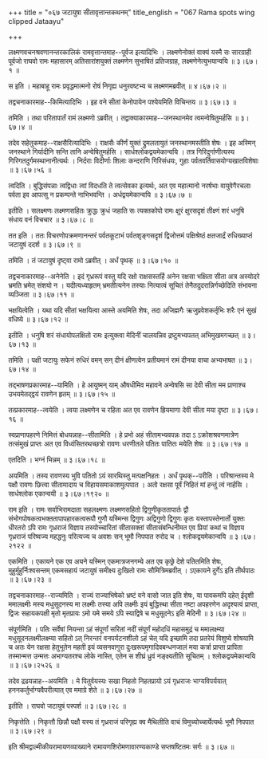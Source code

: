 +++
title = "०६७ जटायुषा सीतावृत्तान्तकथनम्"
title_english = "067 Rama spots wing clipped Jataayu"

+++


लक्ष्मणवचनश्रवणानन्तरकालिकं रामवृत्तान्तमाह--पूर्वज इत्यादिभिः ।
लक्ष्मणेनोक्तं वाक्यं यस्मै सः सारग्राही पूर्वजो राघवो रामः महासारम्
अतिसारांशयुक्तं लक्ष्मणेन सुभाषितं प्रतिजग्राह, लक्ष्मणेनेत्युभयान्वयि
 ॥  ३।६७।१  ॥   

  

स इति । महाबाहू रामः प्रवृद्धमात्मनो रोषं निगृह्य धनुरवष्टभ्य च
लक्ष्मणमब्रवीत्  ॥  ४।६७।२  ॥   

  

तद्वचनाकारमाह--किमित्यादिभिः । इह वने सीतां केनोपायेन पश्येयमिति
विचिन्तय  ॥  ३।६७।३  ॥   

  

तमिति । तथा परितापार्तं रामं लक्ष्मणो ऽब्रवीत् ।
तद्वाक्याकारमाह--जनस्थानमेव त्वमन्वेषितुमर्हसि  ॥  ३।६७।४  ॥   

  

तदेव सहेतुकमाह--राक्षसैरित्यादिभिः । राक्षसैः कीर्णं युक्तं द्रुमलतायुतं
जनस्थानमस्तीति शेषः । इह अस्मिन् जनस्थाने गिर्यादीनि सन्ति तानि
अन्वेषितुमर्हसि । सार्धश्लोकद्वयमेकान्वयि । तत्र गिरिदुर्गाणीत्यस्य
गिरिगतदुर्गमस्थानानीत्यर्थः । निर्दराः विदीर्णाः शिलाः कन्दराणि
गिरिसंधयः, गुहाः पर्वतवर्तिवासयोग्यखातविशेषाः  ॥  ३।६७।५६  ॥   

  

त्वदिति । बुद्धिसंपन्नाः त्वद्विधाः त्वां विदधति ते त्वत्सेवका इत्यर्थः,
अत एव महात्मानो नरर्षभाः वायुवेगैरचलाः पर्वता इव आपत्सु न प्रकम्पन्ते
नाभिभवन्ति । अर्धद्वयमेकान्वयि  ॥  ३।६७।७  ॥   

  

इतीति । सलक्ष्मणः लक्ष्मणसहितः क्रुद्धः क्रुधं जहाति सः त्यक्तकोपो रामः
क्षुरं क्षुरसदृशं तीक्ष्णं शरं धनुषि संधाय वनं विचचार  ॥  ३।६७।८  ॥   

  

तत इति । ततः विचरणोपक्रमणानन्तरं पर्वतकूटाभं पर्वतशृङ्गसदृशं द्विजोत्तमं
पक्षिश्रेष्ठं क्षतजार्द्रं रुधिख्याप्तं जटायुषं ददर्श  ॥  ३।६७।९  ॥   

  

तमिति । तं जटायुषं दृष्ट्वा रामो ऽब्रवीत् । अर्धं पृथक्  ॥  ३।६७।१०  ॥   

  

तद्वचनाकारमाह--अनेनेति । इदं गृध्ररूपं वस्तु यदि रक्षो राक्षसस्तर्हि
अनेन रक्षसा भक्षिता सीता अत्र अस्योदरे भ्रमति भ्रमेत् संशयो न ।
यदीत्यध्याहृतम् भ्रमतीत्यनेन तस्याः नित्यात्वं सूचितं
तेनैतदुदरान्निर्गच्छेदिति संभावना व्यञ्जिता  ॥  ३।६७।११  ॥   

  

भक्षयित्वेति । यथा यदि सीतां भक्षयित्वा आस्ते अयमिति शेषः, तदा अजिह्मगैः
ऋजुप्रवेशकर्तृभिः शरैः एनं सुखं वधिष्ये  ॥  ३।६७।१२  ॥   

  

इतीति । धनुषि शरं संधायोपलक्षितो रामः इत्युक्त्वा मेदिनीं चालयन्निव
द्रष्टुमभ्यपतत् अभिमुखमगच्छत्  ॥  ३।६७।१३  ॥   

  

तमिति । पक्षी जटायुः सफेनं रुधिरं वमन् सन् दीनं क्षीणत्वेन प्रतीयमानं
रामं दीनया वाचा अभ्यभाषत  ॥  ३।६७।१४  ॥   

  

तद्भाषणप्रकारमाह--यामिति । हे आयुष्मन् याम् औषधीमिव महावने अन्वेषसि सा
देवी सीता मम प्राणाश्च उभयमेतद्द्वयं रावणेन हृतम्  ॥  ३।६७।१५  ॥   

  

तत्प्रकारमाह--त्वयेति । त्वया लक्ष्मणेन च रहिता अत एव रावणेन ह्रियमाणा
देवी सीता मया दृष्टा  ॥  ३।६७।१६  ॥   

  

स्वप्राणापहरणे निमित्तं बोधयन्नाह--सीतामिति । हे प्रभो अहं
सीतामभ्यवपन्नः तदा ऽ ऽक्रोशश्रवणमात्रेण तत्संमुखं प्राप्तः अत एव
विध्वंसितरथच्छत्रो रावणः धरणीतले पतितः पातितः मयेति शेषः  ॥  ३।६७।१७  ॥   

  

एतदिति । भग्नं भिन्नम्  ॥  ३।६७।१८  ॥   

  

अयमिति । तस्य रावणस्य भुवि पतितो ऽयं सारथिस्तु मत्पक्षनिहतः । अर्धं
पृथक्--परीति । परिश्रान्तस्य मे पक्षौ रावणः छित्त्वा सीतामादाय च
विहायसमाकाशमुत्पपात । अतो रक्षसा पूर्वं निहितं मां हन्तुं त्वं नार्हसि ।
सार्धश्लोक एकान्वयी  ॥  ३।६७।१९२०  ॥   

  

राम इति । रामः सर्वाभिरामदाता सहलक्ष्मणः लक्ष्मणसहितो
द्विगुणीकृततापार्तः द्वौ संभोगपोषकत्वभक्ततापापहारकत्वरूपौ गुणौ यस्मिन्स
द्विगुणः अद्विगुणो द्विगुणः कृतः यस्तापस्तेनार्तो युक्तः धीरतरो ऽपि रामः
गृध्रराजं विज्ञाय तस्योच्चारितां सीतासक्तां सीतासंबन्धिनीमत एव प्रियां
कथां च विज्ञाय गृध्रराजं परिष्वज्य महद्धनुः परित्यज्य च अवशः सन् भूमौ
निपपात रुरोद च । श्लोकद्वयमेकान्वयि  ॥  ३।६७।२१२२  ॥   

  

एकमिति । एकायने एक एव अयने यस्मिन् एकमात्रजनगम्ये अत एव कृछ्रे देशे
पतितमिति शेषः, मुहुर्मुहुर्निःश्वसन्तम् एकमसहायं जटायुषं समीक्ष्य
दुःखितो रामः सौमित्रिमब्रवीत् । ऽएकायने दुर्गेऽ इति तीर्थपाठः  ॥  ३।६७।२३
 ॥   

  

तद्वचनाकारमाह--राज्यमिति । राज्यं राज्याभिषेको भ्रष्टं वने वासो जात इति
शेषः, या पावकमपि दहेत् ईदृशी ममालक्ष्मीः मस्य मधुसूदनस्य मा लक्ष्मीः
तस्या अपि लक्ष्मीः इयं बुद्धिस्था सीता नष्टा अपहरणेन अदृश्यत्वं
प्राप्ता, द्विजः सहायकपक्षी मृतो मृतप्रायः ऽमो यमे समये ऽपि स्याद्विषे च
मधुसूदनेऽ इति मेदिनी  ॥  ३।६७।२४  ॥   

  

संपूर्णमिति । पतिः सर्वेषां नियन्ता ऽहं संपूर्णां सरितां नदीं संपूर्णं
महोदधिं महासमुद्रं च ममालक्ष्म्या मधुसूदनलक्ष्मीलक्ष्म्या सहितो ऽत्
निरन्तरं वनपर्यटनशीलो ऽहं चेत् यदि इच्छामि तदा प्रतरेयं विशुष्ये शोषयामि
च अतः येन रक्षसा हेतुभूतेन महती इयं व्यसनवागुरा दुःखरूपमृगादिवबन्धनजालं
मया कर्त्रा प्राप्ता प्रापिता तस्मान्मत्त उन्मत्तः अभाग्यतरश्च लोके
नास्ति, एतेन स शीघ्रं ध्रुवं नङ्क्ष्यतीति सूचितम् । श्लोकद्वयमेकान्वयि
 ॥  ३।६७।२५२६  ॥   

  

तदेव द्रढयन्नाह--अयमिति । मे पितुर्वयस्यः सखा निहतो निहतप्रायो ऽयं
गृध्रराजः भाग्यविपर्ययात् हननकर्तुर्भाग्यवैपरीत्यात् एव ममाग्रे शेते  ॥ 
३।६७।२७  ॥   

  

इतीति । राघवो जटायुषं पस्पर्श  ॥  ३।६७।२८  ॥   

  

निकृत्तेति । निकृत्तौ छिन्नौ पक्षौ यस्य तं गृध्रराजं परिगृह्य क्व
मैथिलीति वाचं विमुच्योच्चार्येत्यर्थः भूमौ निपपात  ॥  ३।६७।२९  ॥   

  

इति श्रीमद्वाल्मीकीयरामायणव्याख्याने रामायणशिरोमणावारण्यकाण्डे
सप्तषष्टितमः सर्गः  ॥  ३।६७  ॥   

  


